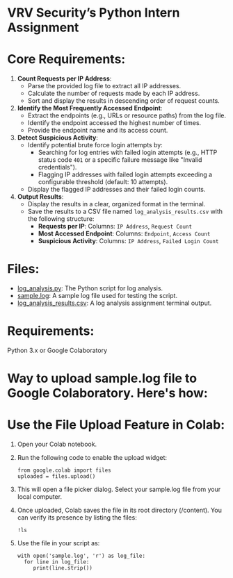# **VRV Security’s Python Intern Assignment**

# **Core Requirements:**
1. **Count Requests per IP Address**:
    - Parse the provided log file to extract all IP addresses.
    - Calculate the number of requests made by each IP address.
    - Sort and display the results in descending order of request counts.
2. **Identify the Most Frequently Accessed Endpoint**:
    - Extract the endpoints (e.g., URLs or resource paths) from the log file.
    - Identify the endpoint accessed the highest number of times.
    - Provide the endpoint name and its access count.
3. **Detect Suspicious Activity**:
    - Identify potential brute force login attempts by:
        - Searching for log entries with failed login attempts (e.g., HTTP status code `401` or a specific failure message like "Invalid credentials").
        - Flagging IP addresses with failed login attempts exceeding a configurable threshold (default: 10 attempts).
    - Display the flagged IP addresses and their failed login counts.
4. **Output Results**:
    - Display the results in a clear, organized format in the terminal.
    - Save the results to a CSV file named `log_analysis_results.csv` with the following structure:
        - **Requests per IP**: Columns: `IP Address`, `Request Count`
        - **Most Accessed Endpoint**: Columns: `Endpoint`, `Access Count`
        - **Suspicious Activity**: Columns: `IP Address`, `Failed Login Count`

# **Files:**

- [log_analysis.py](log_analysis.py): The Python script for log analysis.
- [sample.log](sample.log): A sample log file used for testing the script.
- [log_analysis_results.csv](log_analysis_results.csv): A log analysis assignment terminal output.

# **Requirements:**

Python 3.x or Google Colaboratory

# **Way to upload sample.log file to Google Colaboratory. Here's how:**

# **Use the File Upload Feature in Colab:**

1. Open your Colab notebook.
2. Run the following code to enable the upload widget:
 
       from google.colab import files
       uploaded = files.upload()

4. This will open a file picker dialog. Select your sample.log file from your local computer.

5. Once uploaded, Colab saves the file in its root directory (/content). You can verify its presence by listing the files:

       !ls

6. Use the file in your script as:
 
       with open('sample.log', 'r') as log_file:
         for line in log_file:
            print(line.strip())





  


  
